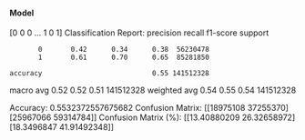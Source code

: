 #### Model
[0 0 0 ... 1 0 1]
Classification Report:
              precision    recall  f1-score   support

           0       0.42      0.34      0.38  56230478
           1       0.61      0.70      0.65  85281850

    accuracy                           0.55 141512328
   macro avg       0.52      0.52      0.51 141512328
weighted avg       0.54      0.55      0.54 141512328

Accuracy: 0.5532372557675682
Confusion Matrix:
[[18975108 37255370]
 [25967066 59314784]]
Confusion Matrix (%):
[[13.40880209 26.32658972]
 [18.3496847  41.91492348]]
